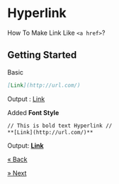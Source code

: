 # Hyperlink
How To Make Link Like `<a href>`?

## Getting Started
Basic

```md
[Link](http://url.com/)
```
Output :
[Link](http://url.com/)


Added **Font Style**

```md
// This is bold text Hyperlink //
**[Link](http://url.com/)**
```
Output: **[Link](http://url.com/)**

[« Back](header.md)

[» Next](style.md)
